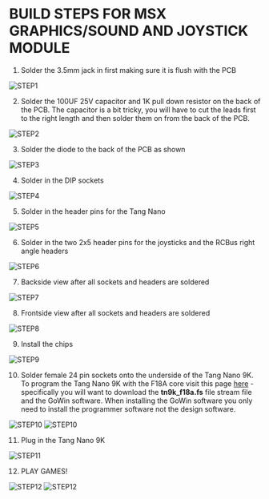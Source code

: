 # BUILD STEPS FOR MSX GRAPHICS/SOUND AND JOYSTICK MODULE

1. Solder the 3.5mm jack in first making sure it is flush with the PCB

![STEP1](https://github.com/sebhc/sebhc/blob/master/wiki/RCBUS/BUILDSTEPS/BUILD01.jpg)

2. Solder the 100UF 25V capacitor and 1K pull down resistor on the back of the PCB. The capacitor is a bit tricky, you will have to cut the leads first to the right length and then solder them on from the back of the PCB.

![STEP2](https://github.com/sebhc/sebhc/blob/master/wiki/RCBUS/BUILDSTEPS/BUILD02.jpg)

3. Solder the diode to the back of the PCB as shown

![STEP3](https://github.com/sebhc/sebhc/blob/master/wiki/RCBUS/BUILDSTEPS/BUILD03.jpg)

4. Solder in the DIP sockets

![STEP4](https://github.com/sebhc/sebhc/blob/master/wiki/RCBUS/BUILDSTEPS/BUILD05.jpg)

5. Solder in the header pins for the Tang Nano

![STEP5](https://github.com/sebhc/sebhc/blob/master/wiki/RCBUS/BUILDSTEPS/BUILD06.jpg)

6. Solder in the two 2x5 header pins for the joysticks and the RCBus right angle headers

![STEP6](https://github.com/sebhc/sebhc/blob/master/wiki/RCBUS/BUILDSTEPS/BUILD07.jpg)

7. Backside view after all sockets and headers are soldered

![STEP7](https://github.com/sebhc/sebhc/blob/master/wiki/RCBUS/BUILDSTEPS/BUILD08.jpg)

8. Frontside view after all sockets and headers are soldered

![STEP8](https://github.com/sebhc/sebhc/blob/master/wiki/RCBUS/BUILDSTEPS/BUILD09.jpg)

9. Install the chips

![STEP9](https://github.com/sebhc/sebhc/blob/master/wiki/RCBUS/BUILDSTEPS/BUILD10.jpg)

10. Solder female 24 pin sockets onto the underside of the Tang Nano 9K. To program the Tang Nano 9K with the F18A core visit this page [here](https://github.com/sebhc/sebhc/wiki/F18A-TMS9918-FPGA-EMULATOR) - specifically you will want to download the <b>tn9k_f18a.fs</b> file stream file and the GoWin software. When installing the GoWin software you only need to install the programmer software not the design software.

![STEP10](https://github.com/sebhc/sebhc/blob/master/wiki/RCBUS/BUILDSTEPS/BUILD14.jpg)
 ![STEP10](https://github.com/sebhc/sebhc/blob/master/wiki/RCBUS/BUILDSTEPS/BUILD15.jpg)

11. Plug in the Tang Nano 9K

![STEP11](https://github.com/sebhc/sebhc/blob/master/wiki/RCBUS/BUILDSTEPS/BUILD11.jpg)

12. PLAY GAMES!

![STEP12](https://github.com/sebhc/sebhc/blob/master/wiki/RCBUS/BUILDSTEPS/BUILD12.jpg)
 ![STEP12](https://github.com/sebhc/sebhc/blob/master/wiki/RCBUS/BUILDSTEPS/BUILD13.jpg)

